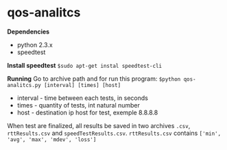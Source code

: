 # qos-analitcs

__Dependencies__
* python 2.3.x
* speedtest

__Install speedtest__
`$sudo apt-get instal speedtest-cli`

__Running__
Go to archive path and for run this program:
`$python qos-analitcs.py [interval] [times] [host]`

* interval - time between each tests, in seconds
* times - quantity of tests, int natural number
* host - destination ip host for test, exemple 8.8.8.8

When test are finalized, all results be saved in two archives `.csv`, `rttResults.csv` and `speedTestResults.csv`.
`rttResults.csv` contains `['min', 'avg', 'max', 'mdev', 'loss']`